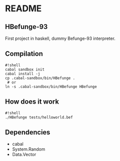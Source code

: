 # README #

## HBefunge-93 ##
First project in haskell, dummy Befunge-93 interpreter.

## Compilation ##

```
#!shell
cabal sandbox init
cabal install -j
cp .cabal-sandbox/bin/HBefunge .
 # or
ln -s .cabal-sandbox/bin/HBefunge HBefunge
```

## How does it work ##
```
#!shell
./HBefunge tests/helloworld.bef
```

## Dependencies ##
* cabal
* System.Random
* Data.Vector